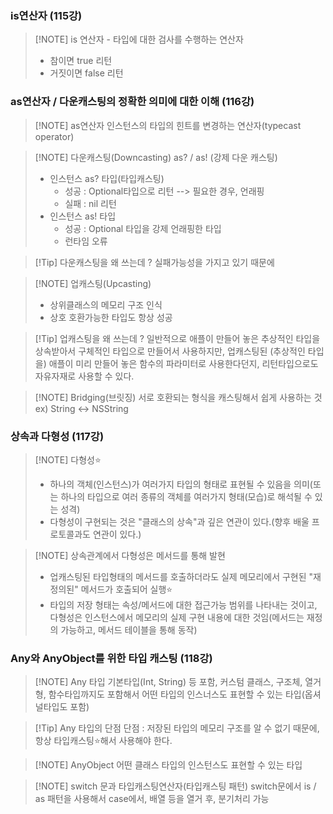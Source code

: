 ### is연산자 (115강)
> [!NOTE] is 연산자 - 타입에 대한 검사를 수행하는 연산자
> - 참이면 true 리턴
> - 거짓이면 false 리턴
### as연산자 / 다운캐스팅의 정확한 의미에 대한 이해 (116강)
> [!NOTE] as연산자
> 인스턴스의 타입의 힌트를 변경하는 연산자(typecast operator)

> [!NOTE] 다운캐스팅(Downcasting)
> as? / as! (강제 다운 캐스팅)
> - 인스턴스 as? 타입(타입캐스팅)
> 	- 성공 : Optional타입으로 리턴 --> 필요한 경우, 언래핑
> 	- 실패 : nil 리턴
> - 인스턴스 as! 타입
> 	- 성공 : Optional 타입을 강제 언래핑한 타입
> 	- 런타임 오류

> [!Tip] 다운캐스팅을 왜 쓰는데 ?
> 실패가능성을 가지고 있기 때문에

> [!NOTE] 업캐스팅(Upcasting)
> - 상위클래스의 메모리 구조 인식
> - 상호 호환가능한 타입도 항상 성공

> [!Tip] 업캐스팅을 왜 쓰는데 ?
> 일반적으로 애플이 만들어 놓은 추상적인 타입을 상속받아서 구체적인 타입으로 만들어서 사용하지만, 업캐스팅된 (추상적인 타입을) 애플이 미리 만들어 놓은 함수의 파라미터로 사용한다던지, 리턴타입으로도 자유자재로 사용할 수 있다.

> [!NOTE] Bridging(브릿징)
> 서로 호환되는 형식을 캐스팅해서 쉽게 사용하는 것
> ex) String <-> NSString 

### 상속과 다형성 (117강)
> [!NOTE] 다형성⭐️
> - 하나의 객체(인스턴스)가 여러가지 타입의 형태로 표현될 수 있음을 의미(또는 하나의 타입으로 여러 종류의 객체를 여러가지 형태(모습)로 해석될 수 있는 성격)
> - 다형성이 구현되는 것은 "클래스의 상속"과 깊은 연관이 있다.(향후 배울 프로토콜과도 연관이 있다.)

> [!NOTE] 상속관계에서 다형성은 메서드를 통해 발현
> - 업캐스팅된 타입형태의 메서드를 호출하더라도 실제 메모리에서 구현된 "재정의된" 메서드가 호출되어 실행⭐️
> - 타입의 저장 형태는 속성/메서드에 대한 접근가능 범위를 나타내는 것이고, 다형성은 인스턴스에서 메모리의 실제 구현 내용에 대한 것임(메서드는 재정의 가능하고, 메서드 테이블을 통해 동작)
### Any와 AnyObject를 위한 타입 캐스팅 (118강)
> [!NOTE] Any 타입
> 기본타입(Int, String) 등 포함, 커스텀 클래스, 구조체, 열거형, 함수타입까지도 포함해서 어떤 타입의 인스너스도 표현할 수 있는 타입(옵셔널타입도 포함)

> [!Tip] Any 타입의 단점
>단점 : 저장된 타입의 메모리 구조를 알 수 없기 때문에, 항상 타입캐스팅⭐️해서 사용해야 한다.

> [!NOTE] AnyObject 
>  어떤 클래스 타입의 인스턴스도 표현할 수 있는 타입

> [!NOTE] switch 문과 타입캐스팅연산자(타입캐스팅 패턴)
> switch문에서 is / as 패턴을 사용해서 case에서, 배열 등을 열거 후, 분기처리 가능

